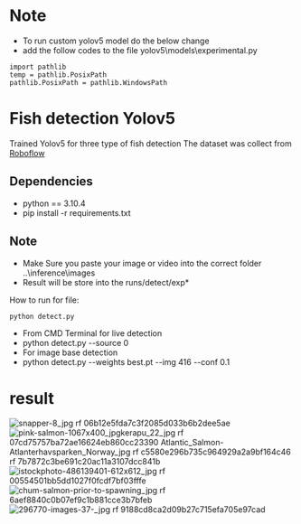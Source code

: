 # Note
* To run custom yolov5 model do the below change
* add the follow codes to the file yolov5\models\experimental.py
<pre><code>import pathlib
temp = pathlib.PosixPath
pathlib.PosixPath = pathlib.WindowsPath</code></pre>

# Fish detection Yolov5
Trained Yolov5 for three type of fish detection 
The dataset was collect from [Roboflow](https://universe.roboflow.com/research-vpani/fish-species-classification)
## Dependencies
* python == 3.10.4
* pip install -r requirements.txt

## Note 
* Make Sure you paste your image or video into the correct folder ..\inference\images
* Result will be store into the runs/detect/exp*

How to run for file:
<pre><code>python detect.py</code></pre>
* From CMD Terminal for live detection
* python detect.py --source 0
* For image base detection
* python detect.py --weights best.pt --img 416 --conf 0.1


# result
![snapper-8_jpg rf 06b12e5fda7c3f2085d033b6b2dee5ae](https://github.com/furiouskhan007/Fish_detection_Yolov5/assets/135207625/776e26e7-d7bd-4751-85f2-1ae46d846fe5)
![pink-salmon-1067x400_jpg![kerapu_22_jpg rf 07cd75757ba72ae16624eb860cc23390](https://github.com/furiouskhan007/Fish_detection_Yolov5/assets/135207625/6adbfcf3-98b0-4bf6-aa84-7b84c6a29f3d)
![Atlantic_Salmon-Atlanterhavsparken_Norway_jpg rf c5580e296b735c964929a2a9bf164c46](https://github.com/furiouskhan007/Fish_detection_Yolov5/assets/135207625/de7ff171-ff60-4399-8605-89f82fa693f0)
 rf 7b7872c3be691c20ac11a3107dcc841b](https://github.com/furiouskhan007/Fish_detection_Yolov5/assets/135207625/9a35fd6a-4192-4152-8186-d2473bbe8ded)
![istockphoto-486139401-612x612_jpg rf 00554501bb5dd1027f0fcdf7bf03fffe](https://github.com/furiouskhan007/Fish_detection_Yolov5/assets/135207625/d562c94b-66a1-486b-b124-c3b455e16666)
![chum-salmon-prior-to-spawning_jpg rf 6aef8840c0b07ef9c1b881cce3b7bfeb](https://github.com/furiouskhan007/Fish_detection_Yolov5/assets/135207625/e633d28f-10c2-42bd-ba2e-f7bc476327b4)
![296770-images-37-_jpg rf 9188cd8ca2d09b27c715efa705e97cad](https://github.com/furiouskhan007/Fish_detection_Yolov5/assets/135207625/1784f4c0-b74a-4954-8e76-a6bc234ddcbf)
